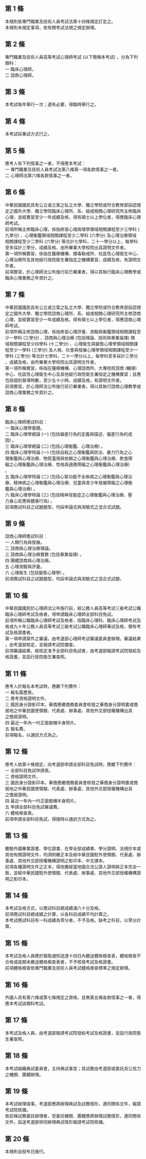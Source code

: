 第 1 條
-------
本規則依專門職業及技術人員考試法第十四條規定訂定之。  
本規則未規定事項，依有關考試法規之規定辦理。

第 2 條
-------
專門職業及技術人員高等考試心理師考試 (以下簡稱本考試) ，分為下列  
類科：  
一  臨床心理師。  
二  諮商心理師。

第 3 條
-------
本考試每年舉行一次；遇有必要，得臨時舉行之。

第 4 條
-------
本考試採筆試方式行之。

第 5 條
-------
應考人有下列情事之一者，不得應本考試：  
一  專門職業及技術人員考試法第八條第一項各款情事之一者。  
二  心理師法第六條各款情事之一者。

第 6 條
-------
中華民國國民具有公立或立案之私立大學、獨立學院或符合教育部採認規  
定之國外大學、獨立學院臨床心理所、系、組或相關心理研究所主修臨床  
心理，並經實習至少一年成績及格，得有碩士以上學位者，得應臨床心理  
師考試。  
前項所稱主修臨床心理，係指修習心理病理學領域相關課程至少三學科 (  
九學分) 、心理衡鑑領域相關課程至少二學科 (六學分) 及心理治療領域  
相關課程至少二學科 (六學分) 等合計七學科，二十一學分以上，每學科  
至多採計三學分，成績及格，由所畢業大學校院出具證明文件者。  
第一項所稱實習，係指在醫療機構、煙毒勒戒所、社區性心理衛生中心、  
心理治療所及其他經行政院衛生署指定之機構實習，成績及格，有證明文  
件者。  
前項實習，於心理師法公布施行前已畢業者，得以其執行臨床心理教學或  
臨床心理業務之年資計之。

第 7 條
-------
中華民國國民具有公立或立案之私立大學、獨立學院或符合教育部採認規  
定之國外大學、獨立學院諮商心理所、系、組或相關心理研究所主修諮商  
心理，並經實習至少一年成績及格，得有碩士以上學位者，得應諮商心理  
師考試。  
前項所稱主修諮商心理，係指修習心理評量、測驗與衡鑑領域相關課程至  
少一學科 (三學分) 、諮商與心理治療 (包括理論、技術與專業倫理) 領  
域相關課程至少四學科 (十二學分) 、心理衛生與變態心理學領域相關課  
程至少一學科 (三學分) 及人格、社會與發展心理學領域相關課程至少一  
學科 (三學分) 等合計七學科，二十一學分以上，每學科至多採計三學分  
，成績及格，由所畢業大學校院出具證明文件者。  
第一項所稱實習，係指在醫療機構、心理諮商所、大專院校諮商 (輔導)  
中心、社區性心理衛生中心及其他經行政院衛生署指定之機構實習；且應  
包括個別督導時數，至少五十小時，成績及格，有證明文件者。  
前項實習，於心理師法公布施行前已畢業者，得以其執行諮商心理教學或  
諮商心理業務之年資計之。

第 8 條
-------
臨床心理師應試科目：                                              
一  臨床心理學基礎。                                              
二  臨床心理學總論 (一)  (包括偏差行為的定義與描述、偏差行為的成  
    因) 。                                                        
三  臨床心理學總論 (二)  (包括心理衡鑑、心理治療) 。              
四  臨床心理學特論 (一)  (包括自殺之心理衡鑑與防治、暴力行為之心  
    理衡鑑與心理治療、物質濫用與依賴之心理衡鑑與心理治療、飲食障  
    礙之心理衡鑑與心理治療、性格與適應障礙之心理衡鑑與心理治療)   
    。                                                            
五  臨床心理學特論 (二)  (包括心智功能不全疾病之心理衡鑑與心理治  
    療、精神病之心理衡鑑與心理治療、兒童與青少年發展障礙之心理衡  
    鑑與心理治療) 。                                              
六  臨床心理學特論 (三)  (包括精神官能症之心理衡鑑與心理治療、壓  
    力身心反應與健康行為) 。                                      
前項應試科目之試題題型，均採申論式與測驗式之混合式試題。

第 9 條
-------
諮商心理師應試科目：                                          
一  人類行為與發展。                                          
二  諮商與心理治療理論。                                      
三  諮商與心理治療實務 (包括專業倫理) 。                      
四  團體諮商與心理治療。                                      
五  心理測驗與評量。                                          
六  心理衛生 (包括變態心理學) 。                              
前項應試科目之試題題型，均採申論式與測驗式之混合式試題。

第 10 條
--------
中華民國國民於心理師法公布施行前，經公務人員高等考試三級考試公職  
臨床心理師考試及格者，得申請臨床心理師全部科目免試。  
前項所稱公職臨床心理師考試及格者，指臨床心理科、臨床心理師考試及  
格或九十年公務人員高等考試三級考試公職臨床心理師筆試及格，領有考  
試及格證書者。  
第一項申請案件之審議，由考選部心理師考試審議委員會辦理。審議結果  
，由考選部核定，並報請考試院備查。  
前項審議結果，經核定准予全部科目免試者，由考選部報請考試院發給及  
格證書，並函行政院衛生署查照。

第 11 條
--------
應考人於報名本考試時，應繳下列費件：  
一  報名履歷表。  
二  應考資格證明文件。  
三  國民身分證影印本。華僑應繳僑務委員會核發之華僑身分證明書或僑  
    居地之中華民國使領館、代表處、辦事處、其他外交部授權機構出具  
    之僑居證明。  
四  最近一年內一吋正面脫帽半身照片。  
五  報名費。  
前項報名，以通訊方式為之。

第 12 條
--------
應考人依第十條規定，向考選部申請全部科目免試時，應繳下列費件：  
一  全部科目免試申請表。  
二  資格證明文件。  
三  國民身分證影印本。華僑應繳僑務委員會核發之華僑身分證明書或僑  
    居地之中華民國使領館、代表處、辦事處、其他外交部授權機構出具  
    之僑居證明。  
四  最近一年內一吋正面脫帽半身照片。  
五  申請全部科目免試審議費。  
六  體格檢查表。  
前項申請全部科目免試，得隨時以通訊方式為之。

第 13 條
--------
繳驗外國畢業證書、學位證書、在學全部成績單、學分證明、法規抄本或  
其他有關證明文件，均須附繳正本及經中華民國駐外使領館、代表處、辦  
事處、其他外交部授權機構證明之影印本、中文譯本。  
前項各種證明文件之正本，得改繳經當地國合法公證人證明與正本完全一  
致，並經中華民國駐外使領館、代表處、辦事處、其他外交部授權機構證  
明之影印本。

第 14 條
--------
本考試及格方式，以應試科目總成績滿六十分及格。                    
前項應試科目總成績之計算，以各科目成績平均計算之。                
本考試應試科目有一科成績為零分者，不予及格。缺考之科目，以零分計  
算。

第 15 條
--------
本考試及格人員應於錄取通知送達十四日內繳送體格檢查表，體格檢查不  
合格或逾期未繳送體格檢查表者，不予核發考試及格證書。  
前項體格檢查依專門職業及技術人員考試體格檢查標準之規定辦理。

第 16 條
--------
外國人具有第六條或第七條規定之資格，且無第五條各款情事之一者，得  
應本考試該類科考試。

第 17 條
--------
本考試及格人員，由考選部報請考試院發給考試及格證書，並函行政院衛  
生署查照。

第 18 條
--------
本考試組織典試委員會，主持典試事宜；其試務由考選部或委託具公信力  
之機關、團體辦理。

第 19 條
--------
本考試辦理竣事，考選部應將辦理典試及試務情形，連同關係文件，報請  
考試院核備。  
依前條試務委託辦理者，受委託機關、團體應將辦理試務情形，連同關係  
文件，函送考選部併同辦理典試情形報請考試院核備。

第 20 條
--------
本規則自發布日施行。

